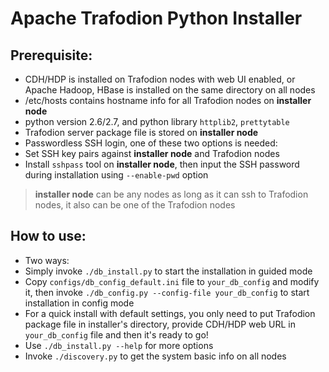 # Apache Trafodion Python Installer

## Prerequisite:

- CDH/HDP is installed on Trafodion nodes with web UI enabled, or Apache Hadoop, HBase is installed on the same directory on all nodes
- /etc/hosts contains hostname info for all Trafodion nodes on **installer node**
- python version 2.6/2.7, and python library `httplib2`, `prettytable`
- Trafodion server package file is stored on **installer node**
- Passwordless SSH login, one of these two options is needed:
 - Set SSH key pairs against **installer node** and Trafodion nodes
 - Install `sshpass` tool on **installer node**, then input the SSH password during installation using `--enable-pwd` option

> **installer node** can be any nodes as long as it can ssh to Trafodion nodes, it also can be one of the Trafodion nodes

## How to use:
- Two ways:
 - Simply invoke `./db_install.py` to start the installation in guided mode
 - Copy `configs/db_config_default.ini` file to `your_db_config` and modify it, then invoke `./db_config.py --config-file your_db_config` to start installation in config mode
- For a quick install with default settings, you only need to put Trafodion package file in installer's directory, provide CDH/HDP web URL in `your_db_config` file and then it's ready to go!
- Use `./db_install.py --help` for more options
- Invoke `./discovery.py` to get the system basic info on all nodes
